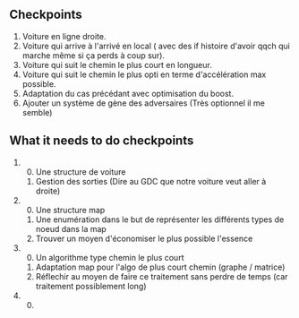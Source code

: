 ## Checkpoints

1. Voiture en ligne droite.
2. Voiture qui arrive à l'arrivé en local 
( avec des if histoire d'avoir qqch qui marche même si ça perds à coup sur).
3. Voiture qui suit le chemin le plus court en longueur.
4. Voiture qui suit le chemin le plus opti en terme d'accélération max possible.
5. Adaptation du cas précédant avec optimisation du boost.
6. Ajouter un système de gène des adversaires (Très optionnel il me semble)

## What it needs to do checkpoints

1.  0. Une structure de voiture
    1. Gestion des sorties (Dire au GDC que notre voiture veut aller à droite)

2.  0. Une structure map 
    1. Une enumération dans le but de représenter les différents types de noeud dans la map
    2. Trouver un moyen d'économiser le plus possible l'essence

3.  0. Un algorithme type chemin le plus court
    1. Adaptation map pour l'algo de plus court chemin (graphe / matrice)
    2. Réflechir au moyen de faire ce traitement sans perdre de temps (car traitement possiblement long)

4.  0.